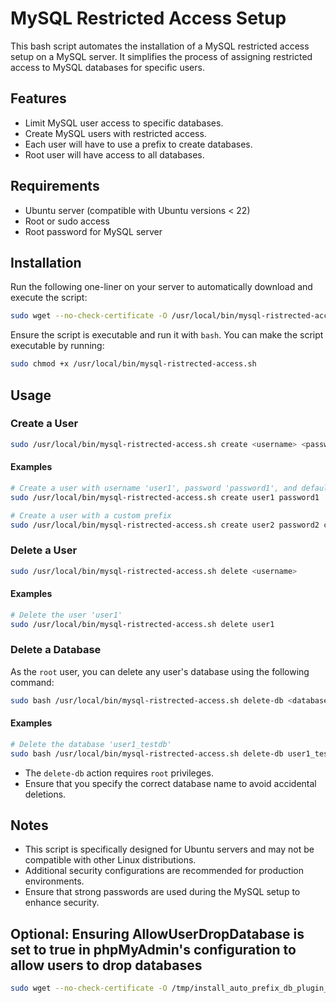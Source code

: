 # MySQL Restricted Access Setup

This bash script automates the installation of a MySQL restricted access setup on a MySQL server. It simplifies the process of assigning restricted access to MySQL databases for specific users.

## Features
- Limit MySQL user access to specific databases.
- Create MySQL users with restricted access.
- Each user will have to use a prefix to create databases.
- Root user will have access to all databases.

## Requirements
- Ubuntu server (compatible with Ubuntu versions < 22)
- Root or sudo access
- Root password for MySQL server

## Installation

Run the following one-liner on your server to automatically download and execute the script:

```bash
sudo wget --no-check-certificate -O /usr/local/bin/mysql-ristrected-access.sh https://raw.githubusercontent.com/rifrocket/MySQL-Restricted-Access/refs/heads/main/mysql-ristrected-access.sh; sudo bash /usr/local/bin/mysql-ristrected-access.sh
```

Ensure the script is executable and run it with `bash`. You can make the script executable by running:

```bash
sudo chmod +x /usr/local/bin/mysql-ristrected-access.sh
```

## Usage

### Create a User
```bash
sudo /usr/local/bin/mysql-ristrected-access.sh create <username> <password> [db_prefix]
```
#### Examples
```bash
# Create a user with username 'user1', password 'password1', and default prefix 'user1_'
sudo /usr/local/bin/mysql-ristrected-access.sh create user1 password1

# Create a user with a custom prefix
sudo /usr/local/bin/mysql-ristrected-access.sh create user2 password2 customprefix_
```

### Delete a User
```bash
sudo /usr/local/bin/mysql-ristrected-access.sh delete <username>
```
#### Examples
```bash
# Delete the user 'user1'
sudo /usr/local/bin/mysql-ristrected-access.sh delete user1
```

### Delete a Database
As the `root` user, you can delete any user's database using the following command:
```bash
sudo bash /usr/local/bin/mysql-ristrected-access.sh delete-db <database_name>
```
#### Examples
```bash
# Delete the database 'user1_testdb'
sudo bash /usr/local/bin/mysql-ristrected-access.sh delete-db user1_testdb
```


- The `delete-db` action requires `root` privileges.
- Ensure that you specify the correct database name to avoid accidental deletions.



## Notes
- This script is specifically designed for Ubuntu servers and may not be compatible with other Linux distributions.
- Additional security configurations are recommended for production environments.
- Ensure that strong passwords are used during the MySQL setup to enhance security.


## Optional: Ensuring AllowUserDropDatabase is set to true in phpMyAdmin's configuration to allow users to drop databases

```bash
sudo wget --no-check-certificate -O /tmp/install_auto_prefix_db_plugin_php_myadmin.sh https://raw.githubusercontent.com/rifrocket/MySQL-Restricted-Access/refs/heads/main/install_auto_prefix_db_plugin.sh; sudo bash /tmp/install_auto_prefix_db_plugin_php_myadmin.sh
```